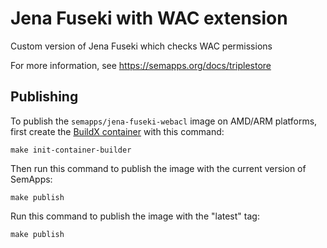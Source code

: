# Jena Fuseki with WAC extension

Custom version of Jena Fuseki which checks WAC permissions

For more information, see https://semapps.org/docs/triplestore

## Publishing

To publish the `semapps/jena-fuseki-webacl` image on AMD/ARM platforms, first create the [BuildX container](https://docs.docker.com/build/building/multi-platform/#create-a-custom-builder) with this command:

```
make init-container-builder
```

Then run this command to publish the image with the current version of SemApps:

```
make publish
```

Run this command to publish the image with the "latest" tag:

```
make publish
```
